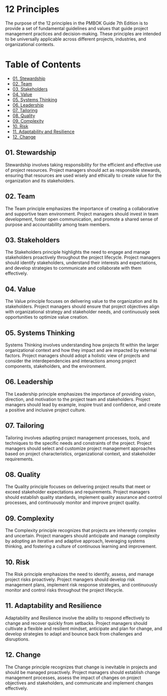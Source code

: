 # 12 Principles 

The purpose of the 12 principles in the PMBOK Guide 7th Edition is to provide a set of fundamental guidelines and values that guide project management practices and decision-making. These principles are intended to be universally applicable across different projects, industries, and organizational contexts.

# Table of Contents
- [01. Stewardship](#01-stewardship)
- [02. Team](#02-team)
- [03. Stakeholders](#03-stakeholders)
- [04. Value](#04-value)
- [05. Systems Thinking](#05-systems-thinking)
- [06. Leadership](#06-leadership)
- [07. Tailoring](#07-tailoring)
- [08. Quality](#08-quality)
- [09. Complexity](#09-complexity)
- [10. Risk](#10-risk)
- [11. Adaptability and Resilience](#11-adaptability-and-resilience)
- [12. Change](#12-change)

## 01. Stewardship
Stewardship involves taking responsibility for the efficient and effective use of project resources. Project managers should act as responsible stewards, ensuring that resources are used wisely and ethically to create value for the organization and its stakeholders.

## 02. Team
The Team principle emphasizes the importance of creating a collaborative and supportive team environment. Project managers should invest in team development, foster open communication, and promote a shared sense of purpose and accountability among team members.

## 03. Stakeholders
The Stakeholders principle highlights the need to engage and manage stakeholders proactively throughout the project lifecycle. Project managers should identify stakeholders, understand their interests and expectations, and develop strategies to communicate and collaborate with them effectively.

## 04. Value
The Value principle focuses on delivering value to the organization and its stakeholders. Project managers should ensure that project objectives align with organizational strategy and stakeholder needs, and continuously seek opportunities to optimize value creation.

## 05. Systems Thinking
Systems Thinking involves understanding how projects fit within the larger organizational context and how they impact and are impacted by external factors. Project managers should adopt a holistic view of projects and consider the interdependencies and interactions among project components, stakeholders, and the environment.

## 06. Leadership
The Leadership principle emphasizes the importance of providing vision, direction, and motivation to the project team and stakeholders. Project managers should lead by example, inspire trust and confidence, and create a positive and inclusive project culture.

## 07. Tailoring
Tailoring involves adapting project management processes, tools, and techniques to the specific needs and constraints of the project. Project managers should select and customize project management approaches based on project characteristics, organizational context, and stakeholder requirements.

## 08. Quality
The Quality principle focuses on delivering project results that meet or exceed stakeholder expectations and requirements. Project managers should establish quality standards, implement quality assurance and control processes, and continuously monitor and improve project quality.

## 09. Complexity
The Complexity principle recognizes that projects are inherently complex and uncertain. Project managers should anticipate and manage complexity by adopting an iterative and adaptive approach, leveraging systems thinking, and fostering a culture of continuous learning and improvement.

## 10. Risk
The Risk principle emphasizes the need to identify, assess, and manage project risks proactively. Project managers should develop risk management plans, implement risk response strategies, and continuously monitor and control risks throughout the project lifecycle.

## 11. Adaptability and Resilience
Adaptability and Resilience involve the ability to respond effectively to change and recover quickly from setbacks. Project managers should cultivate a flexible and resilient mindset, anticipate and plan for change, and develop strategies to adapt and bounce back from challenges and disruptions.

## 12. Change
The Change principle recognizes that change is inevitable in projects and should be managed proactively. Project managers should establish change management processes, assess the impact of changes on project objectives and stakeholders, and communicate and implement changes effectively.
